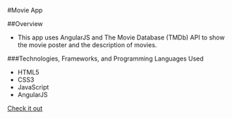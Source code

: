 #Movie App

##Overview
* This app uses AngularJS and The Movie Database (TMDb) API to show the movie poster and the description of movies.

###Technologies, Frameworks, and Programming Languages Used
* HTML5
* CSS3
* JavaScript
* AngularJS

[Check it out](http://danielmovieapp-angular.surge.sh/#/)
